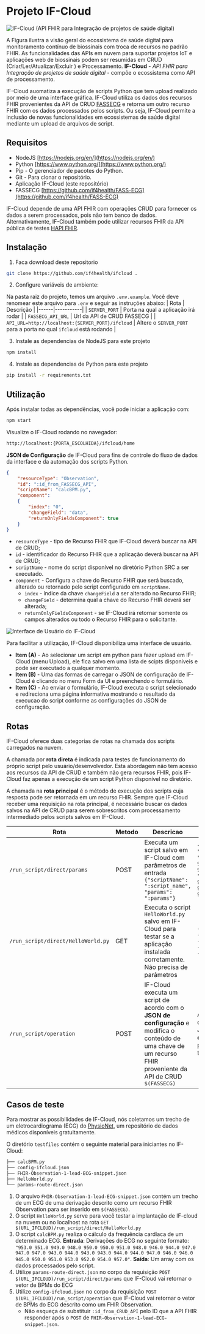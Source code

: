 # Projeto IF-Cloud
  
![IF-Cloud (API FHIR para Integração de projetos de saúde digital)](./img/IFCLOUD_02.png)

A Figura ilustra a visão  geral do ecossistema de saúde digital para monitoramento contínuo de biossinais com troca de recursos no padrão FHIR. As funcionalidades das APIs em nuvem para suportar projetos IoT e aplicações web de biossinais podem ser resumidas em CRUD (Criar/Ler/Atualizar/Excluir ) e Processamento. **IF-Cloud** - *API FHIR para Integração de projetos de saúde digital* - compõe o ecossistema como API de processamento.

IF-Cloud auomatiza a execução de scripts Python que tem upload realizado por meio de uma interface gráfica. IF-Cloud utiliza os dados dos recursos FHIR provenientes da API de CRUD [FASSECG](https://github.com/if4health/FASS-ECG) e retorna um outro recurso FHIR com os dados processados pelos scripts. Ou seja, IF-Cloud permite a inclusão de novas funcionalidades em ecossistemas de saúde digital mediante um upload de arquivos de script.


## Requisitos
- NodeJS [https://nodejs.org/en/](https://nodejs.org/en/)
- Python [https://www.python.org/](https://www.python.org/)
- Pip - O gerenciador de pacotes do Python.
- Git - Para clonar o repositório.
- Aplicação IF-Cloud (este repositório)
- FASSECG [https://github.com/if4health/FASS-ECG](https://github.com/if4health/FASS-ECG) 


IF-Cloud depende de uma API FHIR com operações CRUD para fornecer os dados a serem processados, pois não tem banco de dados. Alternativamente, IF-Cloud também pode utilizar recursos FHIR da API pública de testes [HAPI FHIR](https://hapi.fhir.org/baseR4/swagger-ui/).


## Instalação
1. Faca download deste repositorio
```sh
git clone https://github.com/if4health/ifcloud .
```
2. Configure variáveis de ambiente:

Na pasta raiz do projeto, temos um arquivo `.env.example`. Você deve renomear este arquivo para `.env` e seguir as instruções abaixo:
| Rota | Descrição |
|------|-----------|
| `SERVER_PORT` | Porta na qual a aplicação irá rodar |
| `FASSECG_API_URL` | Url da API de CRUD FASSECG |
| `API_URL=http://localhost:{SERVER_PORT}/ifcloud` | Altere o `SERVER_PORT` para a porta no qual `ifcloud` está rodando |


3. Instale as dependencias de NodeJS para este projeto 
```sh
npm install
```

4. Instale as dependencias de Python para este projeto 
```sh
pip install -r requirements.txt
```


## Utilização
Após instalar todas as dependências, você pode iniciar a aplicação com:
```sh
npm start
```
Visualize o IF-Cloud rodando no navegador:
```sh
http://localhost:{PORTA_ESCOLHIDA}/ifcloud/home
```

**JSON de Configuração** de IF-Cloud para fins de controle do fluxo de dados da interface e da automação dos scripts Python.

```json
{
    "resourceType": "Observation",
    "id": ":id_from_FASSECG_API",
    "scriptName": "calcBPM.py",
    "component":
    {
        "index": "0",
        "changeField": "data",
        "returnOnlyFieldsComponent": true
    }
}
```

- `resourceType` - tipo de Recurso FHIR que IF-Cloud deverá buscar na API de CRUD;
- `id` - identificador do Recurso FHIR que a aplicação deverá buscar na API de CRUD;
- `scriptName` - nome do script disponível no diretório Python SRC a ser executado.
- `component` - Configura a chave do Recurso FHIR que será buscado, alterado ou retornado pelo script configurado em `scriptName`.
    - `index` - índice da chave `changeField` a ser alterado no Recurso FHIR;
	- `changeField` - determina qual a chave do Recurso FHIR deverá ser alterada;
    - `returnOnlyFieldsComponent` - se IF-Cloud irá retornar somente os campos alterados ou todo o Recurso FHIR para o solicitante.
	


![Interface de Usuário do IF-Cloud](./img/IF-Cloud-UI.png)

Para facilitar a utilização, IF-Cloud disponibiliza uma interface de usuário.
- **Item (A)** - Ao selecionar um script em python para fazer upload em IF-Cloud (menu Upload), ele fica salvo em uma lista de scipts disponiveis e pode ser executado a qualquer momento.
- **Item (B)** - Uma das formas de carregar o JSON de configuração de IF-Cloud é clicando no menu Form da UI e preenchendo o formulário.
- **Item (C)** - Ao enviar o formulário, IF-Cloud executa o script selecionado e redireciona uma página informativa mostrando o resultado da execucao do script conforme as configurações do JSON de configuração.



## Rotas

IF-Cloud oferece duas categorias de rotas na chamada dos scripts carregados na nuvem. 

A chamada por **rota direta** é indicada para testes de funcionamento do próprio script pelo usuário/desenvolvedor. Esta abordagem não tem acesso aos recursos da API de CRUD e também não gera recursos FHIR, pois IF-Cloud faz apenas a execução de um script Python disponível no diretório. 

A chamada na **rota principal** é o método de execução dos scripts cuja resposta pode ser retornada em um recurso FHIR. Sempre que IF-Cloud receber uma requisição na rota principal, é necessário buscar os dados salvos na API de CRUD para serem sobrescritos com processamento intermediado pelos scripts salvos em IF-Cloud. 

 
| Rota | Metodo | Descricao| Exemplo|
|----------------------------------|--------|------------------------------------------------------------------------------------------------------------|-------------------------------------------------------------------------|
| `/run_script/direct/params`      | POST   | Executa um script salvo em IF-Cloud com parâmetros de entrada `{"scriptName": ":script_name", "params": ":params"}` | `{"scriptName: "HelloWorld.py", "params": "949.0 948.0 950.0 950.0 951.0", "977.0 977.0 975.0 978.0 978.0 979.0 976.0"}` |
| `/run_script/direct/HelloWorld.py`| GET    | Executa o script `HelloWorld.py` salvo em IF-Cloud para testar se a aplicação instalada corretamente. Não precisa de parâmetros | `---------------------------------------------------------------------------`|
| `/run_script/operation`         | POST   | IF-Cloud executa um script de acordo com o **JSON de configuração** e modifica o conteúdo de uma chave de um recurso FHIR proveniente da API de CRUD `$(FASSECG)` | Acesse nesta documentação o **JSON de configuração** para realizar testes  |



## Casos de teste

Para mostrar as possibilidades de IF-Cloud, nós coletamos um trecho de um eletrocardiograma (ECG) do [PhysioNet](https://physionet.org/), um repositório de dados médicos disponíveis gratuitamente.

O diretório `testfiles` contém o seguinte material para iniciantes no IF-Cloud: 
```sh
├── calcBPM.py
├── config-ifcloud.json
├── FHIR-Observation-1-lead-ECG-snippet.json
├── HelloWorld.py
└── params-route-direct.json
```

1. O arquivo `FHIR-Observation-1-lead-ECG-snippet.json` contém um trecho de um ECG de uma derivação descrito como um recurso FHIR Observation para ser inserido em `$(FASSECG)`.
2. O script `HelloWorld.py` serve para você testar a implantação de IF-cloud na nuvem ou no localhost na rota `GET $(URL_IFCLOUD)/run_script/direct/HelloWorld.py`
3. O script `calcBPM.py` realiza o cálculo da frequência cardíaca de um determinado ECG. **Entrada**: Derivações do ECG no seguinte formato: `"953.0 951.0 949.0 948.0 950.0 950.0 951.0 948.0 946.0 944.0 947.0 947.0 947.0 943.0 944.0 943.0 943.0 944.0 944.0 947.0 946.0 946.0 945.0 950.0 951.0 953.0 952.0 954.0 957.0"`. **Saída**: Um array com os dados processados pelo script.
4. Utilize `params-route-direct.json` no corpo da requisição `POST $(URL_IFCLOUD)/run_script/direct/params` que IF-Cloud vai retornar o vetor de BPMs do ECG
5. Utilize `config-ifcloud.json` no corpo da requisição `POST $(URL_IFCLOUD)/run_script/operation` que IF-Cloud vai retornar o vetor de BPMs do ECG descrito como um FHIR Observation. 
	- Não esqueça de substituir `:id_from_CRUD_API` pelo ID que a API FHIR responder após o `POST` de `FHIR-Observation-1-lead-ECG-snippet.json`.

